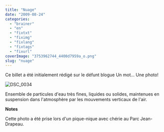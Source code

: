 ```yaml
---
title: "Nuage"
date: "2009-08-24"
categories: 
  - "brainer"
  - "en"
  - "fixtxt"
  - "fiximg"
  - "fixlang"
  - "fixtags"
  - "fixurl"
coverImage: "3753962744_4400d7959a_o.png"
slug: "nuage"
---
```


Ce billet a été initialement rédigé sur le défunt blogue Un mot… Une photo!

![DSC_0034](images/3753962744_4400d7959a_o.png)

Ensemble de particules d'eau très fines, liquides ou solides, maintenues en suspension dans l'atmosphère par les mouvements verticaux de l'air.

**Notes**

Cette photo a été prise lors d'un pique-nique avec chérie au Parc Jean-Drapeau.
